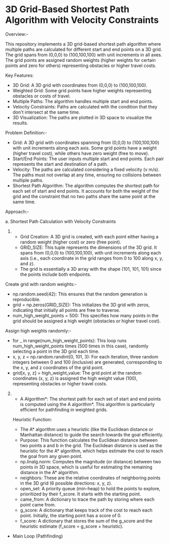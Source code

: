 # 3D Grid-Based Shortest Path Algorithm with Velocity Constraints

Overview:-

This repository implements a 3D grid-based shortest path algorithm where multiple paths are calculated for different start and end points on a 3D grid. The grid spans from (0,0,0) to (100,100,100) with unit increments in all axes. The grid points are assigned random weights (higher weights for certain points and zero for others) representing obstacles or higher travel costs.

Key Features:

* 3D Grid: A 3D grid with coordinates from (0,0,0) to (100,100,100).
* Weighted Grid: Some grid points have higher weights representing obstacles or costs of travel.
* Multiple Paths: The algorithm handles multiple start and end points.
* Velocity Constraints: Paths are calculated with the condition that they don't intersect at the same time.
* 3D Visualization: The paths are plotted in 3D space to visualize the results.

Problem Definition:-

* Grid: A 3D grid with coordinates spanning from (0,0,0) to (100,100,100) with unit increments along each axis. Some grid points have a weight (higher travel cost), while others have zero weight (free to move).
* Start/End Points: The user inputs multiple start and end points. Each pair represents the start and destination of a path.
* Velocity: The paths are calculated considering a fixed velocity (v m/s). The paths must not overlap at any time, ensuring no collisions between multiple paths.
* Shortest Path Algorithm: The algorithm computes the shortest path for each set of start and end points. It accounts for both the weight of the grid and the constraint that no two paths share the same point at the same time.


Approach:- 

a. Shortest Path Calculation with Velocity Constraints

1. * Grid Creation: A 3D grid is created, with each point either having a random weight (higher cost) or zero (free point).
   * GRID_SIZE: This tuple represents the dimensions of the 3D grid. It spans from (0,0,0) to (100,100,100), with unit increments along each axis (i.e., each coordinate in the grid ranges from 0 to 100 along x, y, and z).
   * The grid is essentially a 3D array with the shape (101, 101, 101) since the points include both endpoints.

Create grid with random weights:-

* np.random.seed(42): This ensures that the random generation is reproducible.
* grid = np.zeros(GRID_SIZE): This initializes the 3D grid with zeros, indicating that initially all points are free to traverse.
* num_high_weight_points = 500: This specifies how many points in the grid should be assigned a high weight (obstacles or higher travel cost).

Assign high weights randomly:-

* for _ in range(num_high_weight_points): This loop runs num_high_weight_points times (500 times in this case), randomly selecting a point in the 3D grid each time.
* x, y, z = np.random.randint(0, 101, 3): For each iteration, three random integers between 0 and 100 (inclusive) are generated, corresponding to the x, y, and z coordinates of the grid point.
* grid[x, y, z] = high_weight_value: The grid point at the random coordinates (x, y, z) is assigned the high weight value (100), representing obstacles or higher travel costs.



2. * A Algorithm*: The shortest path for each set of start and end points is computed using the A algorithm*. This algorithm is particularly efficient for pathfinding in weighted grids.
     
   Heuristic Function:
   * The A* algorithm uses a heuristic (like the Euclidean distance or Manhattan distance) to guide the search towards the goal efficiently.
   * Purpose: This function calculates the Euclidean distance between two points a and b in the grid. The Euclidean distance is used as the heuristic for the A* algorithm, which helps estimate the cost to reach the goal from any given point.
   * np.linalg.norm: Computes the magnitude (or distance) between two points in 3D space, which is useful for estimating the remaining distance in the A* algorithm.
   * neighbors: These are the relative coordinates of neighboring points in the 3D grid (6 possible directions: x, y, z).
   * open_set: A priority queue (min-heap) to hold the points to explore, prioritized by their f_score. It starts with the starting point.
   * came_from: A dictionary to trace the path by storing where each point came from.
   * g_score: A dictionary that keeps track of the cost to reach each point. Initially, the starting point has a score of 0.
   * f_score: A dictionary that stores the sum of the g_score and the heuristic estimate (f_score = g_score + heuristic).
  
* Main Loop (Pathfinding)
